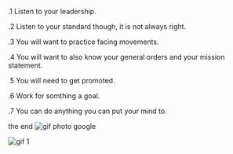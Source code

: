 .1 Listen to your leadership.

.2 Listen to your standard though, it is not always right. 

.3 You will want to practice facing movements.

.4 You will want to also know your general orders and your mission statement.

.5 You will need to get promoted.

.6 Work for somthing a goal.

.7 You can do anything you can put your mind to.

the end
![gif photo google](https://www.google.com/logos/doodles/2014/world-cup-2014-44-6318112731299840.3-hp.gif)
  

![gif 1](https://media.giphy.com/media/IJzn4C8nEKOxa/giphy.gif)